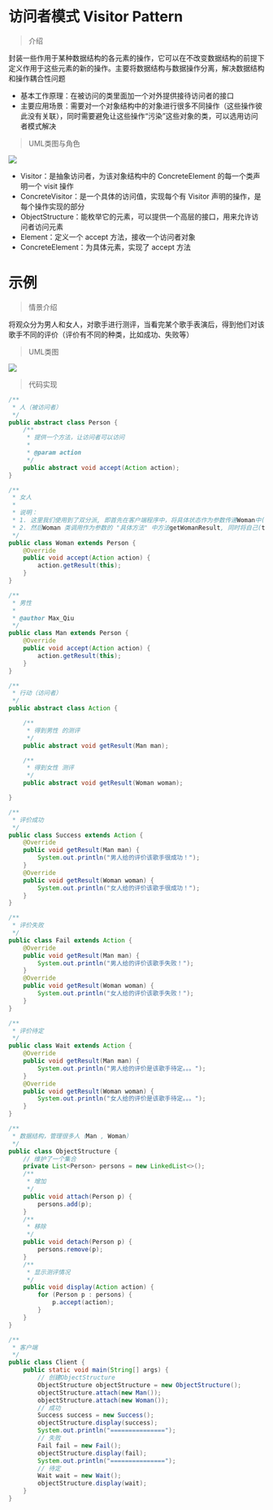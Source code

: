 # 访问者模式 Visitor Pattern

> 介绍

封装一些作用于某种数据结构的各元素的操作，它可以在不改变数据结构的前提下定义作用于这些元素的新的操作。主要将数据结构与数据操作分离，解决数据结构和操作耦合性问题

- 基本工作原理：在被访问的类里面加一个对外提供接待访问者的接口
- 主要应用场景：需要对一个对象结构中的对象进行很多不同操作（这些操作彼此没有关联），同时需要避免让这些操作“污染”这些对象的类，可以选用访问者模式解决

> UML类图与角色

![](https://cdn.maxqiu.com/upload/ab5cc26056ab4085a8aca69bc22f4a38.jpg)

- Visitor：是抽象访问者，为该对象结构中的 ConcreteElement 的每一个类声明一个 visit 操作
- ConcreteVisitor：是一个具体的访问值，实现每个有 Visitor 声明的操作，是每个操作实现的部分
- ObjectStructure：能枚举它的元素，可以提供一个高层的接口，用来允许访问者访问元素
- Element：定义一个 accept 方法，接收一个访问者对象
- ConcreteElement：为具体元素，实现了 accept 方法

# 示例

> 情景介绍

将观众分为男人和女人，对歌手进行测评，当看完某个歌手表演后，得到他们对该歌手不同的评价（评价有不同的种类，比如成功、失败等）

> UML类图

![](https://cdn.maxqiu.com/upload/dc3248c4195e405382926251df8bcb72.jpg)

> 代码实现

```java
/**
 * 人（被访问者）
 */
public abstract class Person {
    /**
     * 提供一个方法，让访问者可以访问
     *
     * @param action
     */
    public abstract void accept(Action action);
}
```

```java
/**
 * 女人
 *
 * 说明：
 * 1. 这里我们使用到了双分派, 即首先在客户端程序中，将具体状态作为参数传递Woman中(第一次分派)
 * 2. 然后Woman 类调用作为参数的 "具体方法" 中方法getWomanResult, 同时将自己(this)作为参数传入，完成第二次的分派
 */
public class Woman extends Person {
    @Override
    public void accept(Action action) {
        action.getResult(this);
    }
}
```

```java
/**
 * 男性
 *
 * @author Max_Qiu
 */
public class Man extends Person {
    @Override
    public void accept(Action action) {
        action.getResult(this);
    }
}
```

```java
/**
 * 行动（访问者）
 */
public abstract class Action {

    /**
     * 得到男性 的测评
     */
    public abstract void getResult(Man man);

    /**
     * 得到女性 测评
     */
    public abstract void getResult(Woman woman);

}
```

```java
/**
 * 评价成功
 */
public class Success extends Action {
    @Override
    public void getResult(Man man) {
        System.out.println("男人给的评价该歌手很成功！");
    }
    @Override
    public void getResult(Woman woman) {
        System.out.println("女人给的评价该歌手很成功！");
    }
}
```

```java
/**
 * 评价失败
 */
public class Fail extends Action {
    @Override
    public void getResult(Man man) {
        System.out.println("男人给的评价该歌手失败！");
    }
    @Override
    public void getResult(Woman woman) {
        System.out.println("女人给的评价该歌手失败！");
    }
}
```

```java
/**
 * 评价待定
 */
public class Wait extends Action {
    @Override
    public void getResult(Man man) {
        System.out.println("男人给的评价是该歌手待定。。。");
    }
    @Override
    public void getResult(Woman woman) {
        System.out.println("女人给的评价是该歌手待定。。。");
    }
}
```

```java
/**
 * 数据结构，管理很多人（Man , Woman）
 */
public class ObjectStructure {
    // 维护了一个集合
    private List<Person> persons = new LinkedList<>();
    /**
     * 增加
     */
    public void attach(Person p) {
        persons.add(p);
    }
    /**
     * 移除
     */
    public void detach(Person p) {
        persons.remove(p);
    }
    /**
     * 显示测评情况
     */
    public void display(Action action) {
        for (Person p : persons) {
            p.accept(action);
        }
    }
}
```

```java
/**
 * 客户端
 */
public class Client {
    public static void main(String[] args) {
        // 创建ObjectStructure
        ObjectStructure objectStructure = new ObjectStructure();
        objectStructure.attach(new Man());
        objectStructure.attach(new Woman());
        // 成功
        Success success = new Success();
        objectStructure.display(success);
        System.out.println("===============");
        // 失败
        Fail fail = new Fail();
        objectStructure.display(fail);
        System.out.println("===============");
        // 待定
        Wait wait = new Wait();
        objectStructure.display(wait);
    }
}
```
